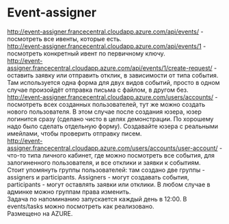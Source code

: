 # Event-assigner
http://event-assigner.francecentral.cloudapp.azure.com/api/events/ - посмотреть все ивенты, которые есть. <br>
http://event-assigner.francecentral.cloudapp.azure.com/api/events/1 - посмотреть конкретный ивент по первичному ключу. <br>
http://event-assigner.francecentral.cloudapp.azure.com/api/events/1/create-request/ - оставить заявку или отправить отклик, в зависимости от типа события. <br>
Там используется одна форма для двух видов событий, просто в одном случае произойдёт отправка письма с файлом, в другом без. <br>
http://event-assigner.francecentral.cloudapp.azure.com/users/accounts/ - посмотреть всех созданных пользователей, тут же можно создать нового пользователя. В этом случае после создания юзера, юзер логинится сразу (сделано чисто в целях демонстрации. По хорошему надо было сделать отдельную форму). Создавайте юзера с реальными имейлами, чтобы проверить отправку писем. <br>
http://event-assigner.francecentral.cloudapp.azure.com/users/accounts/user-account/ - что-то типа личного кабинет, где можно посмотреть все события, для залогиненного пользователя, и все отклики и заявки к событиям. <br>
Стоит упомянуть группы пользователей: там создано две группы - assigners и participants. Assigners - могут создавать события, participants - могут оставлять заявки или отклики. В любом случае в админке можно группам права изменить. <br>
Задача по напоминанию запускается каждый день в 12:00. В events/tasks можно посмотреть как реализовано.<br>
Размещено на AZURE.
